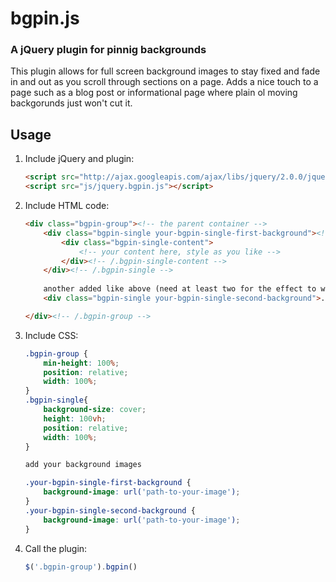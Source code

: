 # bgpin.js

### A jQuery plugin for pinnig backgrounds

This plugin allows for full screen background images to stay fixed and fade in and out as you scroll through sections on a page. Adds a nice touch to a page such as a blog post or informational page where plain ol moving backgorunds just won't cut it.

## Usage

1. Include jQuery and plugin:

	```html
	<script src="http://ajax.googleapis.com/ajax/libs/jquery/2.0.0/jquery.min.js"></script>
	<script src="js/jquery.bgpin.js"></script>
	```

2. Include HTML code:

	```html
	<div class="bgpin-group"><!-- the parent container -->
		<div class="bgpin-single your-bgpin-single-first-background"><!-- add as many as you like -->
			<div class="bgpin-single-content">
				<!-- your content here, style as you like -->
			</div><!-- /.bgpin-single-content -->
		</div><!-- /.bgpin-single -->
		
		another added like above (need at least two for the effect to work)
		<div class="bgpin-single your-bgpin-single-second-background">...

	</div><!-- /.bgpin-group -->
	```

3. Include CSS:
	```css
	.bgpin-group {
		min-height: 100%;
		position: relative;
		width: 100%;
	}
	.bgpin-single{
		background-size: cover;
		height: 100vh;
		position: relative;
		width: 100%;
	}
	
	add your background images 
	
	.your-bgpin-single-first-background {
		background-image: url('path-to-your-image');
	}
	.your-bgpin-single-second-background {
		background-image: url('path-to-your-image');
	}
	```

4. Call the plugin:

	```javascript
	$('.bgpin-group').bgpin()
	```
